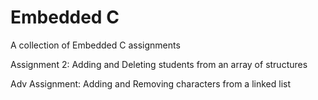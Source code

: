 # Embedded C

A collection of Embedded C assignments 

Assignment 2: Adding and Deleting students from an array of structures

Adv Assignment: Adding and Removing characters from a linked list
